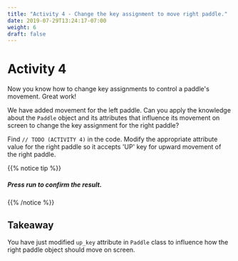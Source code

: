 ```yaml
---
title: "Activity 4 - Change the key assignment to move right paddle."
date: 2019-07-29T13:24:17-07:00
weight: 6
draft: false
---
```


# Activity 4
Now you know how to change key assignments to control a paddle's movement. Great work!

We have added movement for the left paddle. Can you apply the knowledge about the `Paddle` object and its attributes that influence its movement on screen to change the key assignment for the right paddle? 

Find `// TODO (ACTIVITY 4)` in the code. Modify the appropriate attribute value for the right paddle so it accepts 'UP' key for upward movement of the right paddle. 

{{% notice tip %}}

<h5>Press <b>run</b> to confirm the result.</h5>

{{% /notice %}}


## Takeaway 
You have just modified `up_key` attribute in `Paddle` class to influence how the right paddle object should move on screen. 

